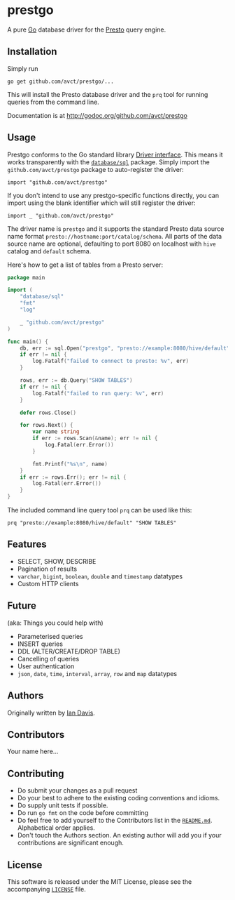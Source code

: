 # prestgo

A pure [Go](http://golang.org/) database driver for the [Presto](http://prestodb.io/) query engine.

## Installation

Simply run

	go get github.com/avct/prestgo/...

This will install the Presto database driver and the `prq` tool for running queries from the command line.

Documentation is at http://godoc.org/github.com/avct/prestgo

## Usage

Prestgo conforms to the Go standard library [Driver interface](http://golang.org/pkg/database/sql/driver/#Driver). This means it works transparently with the [`database/sql`](http://golang.org/pkg/database/sql/) package. Simply import the `github.com/avct/prestgo` package to auto-register the driver:

```
import "github.com/avct/prestgo"
```

If you don't intend to use any prestgo-specific functions directly, you can import using the blank identifier which will still register the driver:

```
import _ "github.com/avct/prestgo"
```

The driver name is `prestgo` and it supports the standard Presto data source name format `presto://hostname:port/catalog/schema`. All parts of the data source name are optional, defaulting to port 8080 on localhost with `hive` catalog and `default` schema.

Here's how to get a list of tables from a Presto server:

```Go
package main

import (
	"database/sql"
	"fmt"
	"log"

	_ "github.com/avct/prestgo"
)

func main() {
	db, err := sql.Open("prestgo", "presto://example:8080/hive/default")
	if err != nil {
		log.Fatalf("failed to connect to presto: %v", err)
	}

	rows, err := db.Query("SHOW TABLES")
	if err != nil {
		log.Fatalf("failed to run query: %v", err)
	}

	defer rows.Close()

	for rows.Next() {
		var name string
		if err := rows.Scan(&name); err != nil {
			log.Fatal(err.Error())
		}

		fmt.Printf("%s\n", name)
	}
	if err := rows.Err(); err != nil {
		log.Fatal(err.Error())
	}
}
```

The included command line query tool `prq` can be used like this:

```
prq "presto://example:8080/hive/default" "SHOW TABLES"
```

## Features

* SELECT, SHOW, DESCRIBE
* Pagination of results
* `varchar`, `bigint`, `boolean`, `double` and `timestamp` datatypes
* Custom HTTP clients

## Future 

(aka: Things you could help with)

* Parameterised queries
* INSERT queries
* DDL (ALTER/CREATE/DROP TABLE)
* Cancelling of queries
* User authentication
* `json`, `date`, `time`, `interval`, `array`, `row` and `map` datatypes


## Authors

Originally written by [Ian Davis](http://iandavis.com).

## Contributors

Your name here...

## Contributing

* Do submit your changes as a pull request
* Do your best to adhere to the existing coding conventions and idioms.
* Do supply unit tests if possible.
* Do run `go fmt` on the code before committing 
* Do feel free to add yourself to the Contributors list in
  the [`README.md`](README.md).  Alphabetical order applies.
* Don't touch the Authors section. An existing author will add you if 
  your contributions are significant enough.

## License

This software is released under the MIT License, please see the accompanying [`LICENSE`](LICENSE) file.

